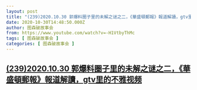 ```yaml
---
layout: post
title: "(239)2020.10.30 郭爆料圈子里的未解之谜之二，《華盛頓郵報》報道解讀，gtv里的不雅视频"
date: 2020-10-30T14:48:50.000Z
author: 图森破故事会
from: https://www.youtube.com/watch?v=-H1VtbyThMc
tags: [ 图森破故事会 ]
categories: [ 图森破故事会 ]
---
```

<!--1604069330000-->
[(239)2020.10.30 郭爆料圈子里的未解之谜之二，《華盛頓郵報》報道解讀，gtv里的不雅视频](https://www.youtube.com/watch?v=-H1VtbyThMc)
------

<div>

</div>
